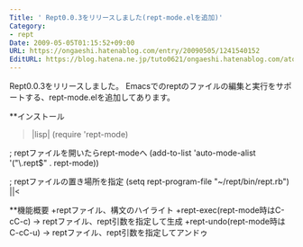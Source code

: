 ```yaml
---
Title: ' Rept0.0.3をリリースしました(rept-mode.elを追加)'
Category:
- rept
Date: 2009-05-05T01:15:52+09:00
URL: https://ongaeshi.hatenablog.com/entry/20090505/1241540152
EditURL: https://blog.hatena.ne.jp/tuto0621/ongaeshi.hatenablog.com/atom/entry/6435922169449193020
---
```


Rept0.0.3をリリースしました。
Emacsでのreptのファイルの編集と実行をサポートする、rept-mode.elを追加してあります。

**インストール
>|lisp|
(require 'rept-mode)

; reptファイルを開いたらrept-modeへ
(add-to-list 'auto-mode-alist '("\\.rept$" . rept-mode))

; reptファイルの置き場所を指定
(setq rept-program-file "~/rept/bin/rept.rb")
||<

**機能概要
+reptファイル、構文のハイライト
+rept-exec(rept-mode時はC-cC-c) → reptファイル、rept引数を指定して生成
+rept-undo(rept-mode時はC-cC-u) → reptファイル、rept引数を指定してアンドゥ
